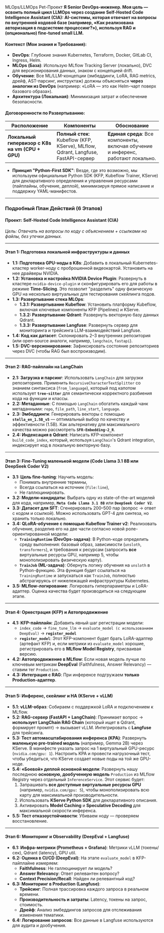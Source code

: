 MLOps/LLMOps Pet-Проект
**Я Senior DevOps-инженер. Моя цель — освоить полный цикл LLMOps через создание Self-Hosted Code Intelligence Assistant (CIA): AI-системы, которая отвечает на вопросы по внутренней кодовой базе (например, «Как реализована авторизация в подсистеме процессинг?»), используя RAG и (опционально) fine-tuned small LLM.**

#### Контекст (Мои знания и Требования):
- **DevOps**: Глубокие знания Kubernetes, Terraform, Docker, GitLab CI, Ingress, Helm.
- **MLOps (База)**: Использую MLflow Tracking Server (локально), DVC для версионирования данных, знаком с концепцией drift.
- **Обучение**: Все ML/LLM-концепции (эмбеддинги, LoRA, RAG metrics, дрейф, AST-парсинг, инструктаж) должны объясняться **через аналогии из DevOps** (например: «LoRA — это как Helm-чарт поверх базового образа»).
- **Архитектура (Локальная)**: Минимизация затрат и обеспечение безопасности.

#### Договоренности по Развертыванию:
| Расположение | Компоненты | Обоснование |
|---|---|---|
| **Локальный гипервизор с K8s на vm (CPU + GPU)** | **Полный стек**: Kubeflow (KFP, KServe), MLflow, Qdrant, Langfuse, FastAPI-сервер | **Единая среда**: Все компоненты, включая обучение и инференс, работают локально. |

- **Принцип "Python-First SDK"**: Везде, где это возможно, мы используем официальные Python SDK (KFP, Kubeflow Trainer, KServe) для декларативного определения и управления ресурсами (пайплайны, обучение, деплой), минимизируя прямое написание и поддержку YAML-манифестов.

---

### Подробный План Действий (6 Этапов)

#### **Проект: Self-Hosted Code Intelligence Assistant (CIA)**
*Цель: Отвечать на вопросы по коду с объяснением + ссылками на файлы, без утечки данных.*

---

#### **Этап 1: Подготовка локальной инфраструктуры и данных**
- **1.1: Подготовка GPU-ноды в K8s**: Добавить в локальный Kubernetes-кластер worker-ноду с проброшенной видеокартой. Установить на нее драйверы NVIDIA.
- **1.2: Установка и настройка NVIDIA Device Plugin**: Развернуть в кластере `nvidia-device-plugin` и сконфигурировать его для работы в режиме **Time-Slicing**. Это позволит "разделить" одну физическую GPU на несколько виртуальных для тестирования скейлинга подов.
- **1.3: Развертывание стека MLOps**:
  - **1.3.1: Развертывание Kubeflow**: Установить платформу Kubeflow, включая ключевые компоненты KFP (Pipelines) и KServe.
  - **1.3.2: Развертывание Qdrant**: Развернуть векторную базу данных Qdrant.
  - **1.3.3: Развертывание Langfuse**: Развернуть сервер для мониторинга и трейсинга LLM-взаимодействий Langfuse.
- **1.4: Код как датасет**: Склонировать 2–3 внутренних репозитория (или open-source аналоги, например, `langchain`, `fastapi`).
- **1.5: DVC-версионирование**: Зафиксировать состояние репозиториев через DVC (чтобы RAG был воспроизводим).

---

#### **Этап 2: RAG-пайплайн на LangChain**
- **2.1: Загрузка и парсинг**: Использовать `LangChain` для загрузки репозиториев. Применить `RecursiveCharacterTextSplitter` со знанием синтаксиса (`from_language`), который под капотом использует **`tree-sitter`** для семантически корректного разбиения кода на функции и классы.
- **2.2: Метаданные**: С помощью `LangChain` обогатить каждый чанк метаданными: `repo`, `file_path`, `line_start`, `language`.
- **2.3: Эмбеддинги**: Генерировать векторы с помощью **`stella_en_1.5B_v5`** — оптимальный выбор по качеству и эффективности (1.5B). Как альтернативу для максимального качества можно рассмотреть **`SFR-Embedding-2_R`**.
- **2.4: Индексация в Qdrant**: Написать KFP-компонент `build_code_index`, который, используя `LangChain`'s Qdrant integration, индексирует код в локальную векторную базу.

---

#### **Этап 3: Fine-Tuning маленькой модели (Code Llama 3.1 8B или DeepSeek Coder V2)**
- **3.1: Цель fine-tuning**: Научить модель:
  - Понимать внутренние термины,
  - Всегда ссылаться на источник (`file:line`),
  - Не галлюцинировать.
- **3.2: Модели-кандидаты**: Выбрать одну из state-of-the-art моделей для кода, например, **`Meta Code Llama 3.1 8B`** или **`DeepSeek Coder V2`**.
- **3.3: Датасет для SFT**: Сгенерировать 200–500 пар (вопрос → ответ с кодом и ссылкой). Можно использовать GPT-4 для синтеза, но хранить только локально.
- **3.4: QLoRA-обучение с помощью Kubeflow Trainer v2**: Реализовать обучение, разделив его на две части согласно новой роле-ориентированной модели:
    - **`TrainingRuntime` (DevOps-задача)**: В Python-коде определить среду выполнения: базовый образ, зависимости (`unsloth`, `transformers`), и требования к ресурсам (запросить **все** виртуальные ресурсы GPU, например 5, чтобы монополизировать физическую карту).
    - **`TrainJob` (ML-задача)**: Обернуть логику обучения на `unsloth` в Python-функцию. Эта функция будет ссылаться на `TrainingRuntime` и запускаться как `TrainJob`, полностью абстрагируясь от нижележащей инфраструктуры Kubernetes.
- **3.5: MLflow-логирование**: Логировать гиперпараметры и LoRA-адаптер. Оценка качества будет производиться на следующем этапе.

---

#### **Этап 4: Оркестрация (KFP) и Автопродвижение**
- **4.1: KFP-пайплайн**: Добавить явный шаг регистрации модели:
  - `index_code` → `fine_tune_llm` → `evaluate_model (с использованием DeepEval)` → **`register_model`**
  - **`register_model`**: Этот KFP-компонент будет брать LoRA-адаптер (артефакт KFP) и, если метрики из `evaluate_model` хорошие, регистрировать его в **MLflow Model Registry**, присваивая версию.
- **4.2: Автопродвижение в MLflow**: Если новая модель лучше по ключевым метрикам **DeepEval** (Faithfulness, Answer Relevancy) — ставим тег `Production`.
- **4.3: Интеграция с RAG**: При инференсе подгружаем **только Production-адаптер**.

---

#### **Этап 5: Инференс, скейлинг и HA (KServe + vLLM)**
- **5.1: vLLM-образ**: Собираем с поддержкой LoRA и подключением к MLflow.
- **5.2: RAG-сервер (FastAPI + LangChain)**: Принимает вопрос → **использует LangChain RAG Chain** (который ищет в Qdrant, формирует промпт) → вызывает vLLM. Интегрировать с **Langfuse** для трейсинга.
- **5.3: Тест автомасштабирования инференса (KPA)**: Развернуть **маленькую pre-trained модель** (например, Gemma 2B) через KServe. В манифесте указать запрос на 1 виртуальный GPU-ресурс (`nvidia.com/gpu: 1`). Настроить KPA и провести нагрузочный тест, чтобы убедиться, что KServe создает новые поды на той же GPU-ноде.
- **5.4: «Боевой» деплой основной модели**: Развернуть нашу последнюю **основную, дообученную модель** `Production` из MLflow Registry через отдельный `InferenceService`. Этот сервис будет:
    1.  Запрашивать **все доступные виртуальные ресурсы GPU** (например, `nvidia.com/gpu: 5`), чтобы монополизировать всю карту для максимальной производительности.
    2.  Использовать **KServe Python SDK** для декларативного описания.
    3.  Активировать **Model Caching** и **Speculative Decoding** для максимальной скорости инференса.
- **5.5: Тест отказоустойчивости**: Убиваем ноду — проверяем восстановление.

---

#### **Этап 6: Мониторинг и Observability (DeepEval + Langfuse)**
- **6.1: Инфра-метрики (Prometheus + Grafana)**: Метрики vLLM (токены/сек), Qdrant (latency), GPU util.
- **6.2: Оценка в CI/CD (DeepEval)**: На этапе `evaluate_model` в KFP-пайплайне измеряем:
    - **Faithfulness**: Не галлюцинирует ли модель?
    - **Answer Relevancy**: Ответ релевантен вопросу?
    - **Context Precision/Recall**: Найден ли релевантный код?
- **6.3: Мониторинг в Production (Langfuse)**:
  - **Трейсинг**: Полная трассировка каждого запроса в реальном времени.
  - **Производительность и затраты**: Latency, токены на запрос, стоимость.
  - **Дрейф**: Анализ эмбеддингов запросов для отслеживания изменения тематики.
- **6.4: Логирование запросов**: Все данные в Langfuse используются для аудита и дообучения.
